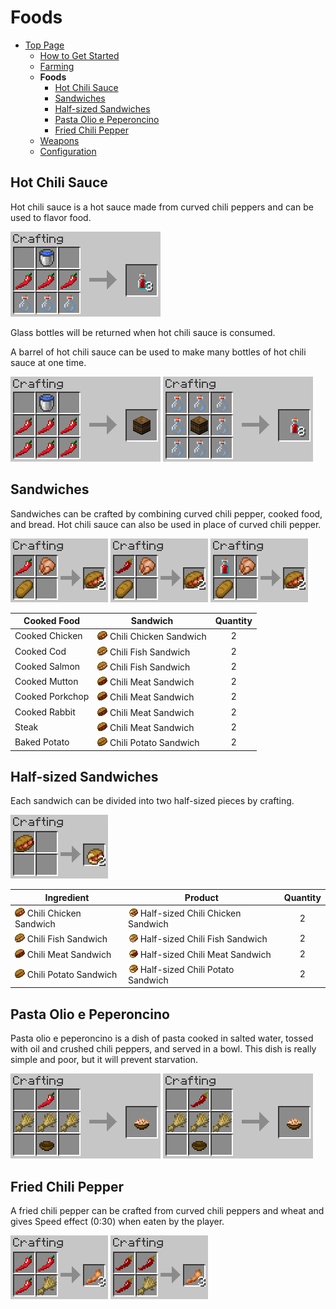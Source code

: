 # Foods

- [Top Page](../index.html)
  - [How to Get Started](index.html)
  - [Farming](farming.html)
  - **Foods**
    - [Hot Chili Sauce](#hot-chili-sauce)
    - [Sandwiches](#sandwiches)
    - [Half-sized Sandwiches](#half-sized-sandwiches)
    - [Pasta Olio e Peperoncino](#pasta-olio-e-peperoncino)
    - [Fried Chili Pepper](#fried-chili-pepper)
  - [Weapons](weapons.html)
  - [Configuration](config.html)

## Hot Chili Sauce

Hot chili sauce is a hot sauce made from curved chili peppers and can be used to flavor food.

![Crafting bottles of hot chili sauce](../media/item/crafting/crafting_hot_sauce.png)

Glass bottles will be returned when hot chili sauce is consumed.

A barrel of hot chili sauce can be used to make many bottles of hot chili sauce at one time.

![Crafting barrel of hot chili sauce](../media/item/crafting/crafting_hot_sauce_barrel.png)
![Crafting bottles of hot chili sauce from barrel](../media/item/crafting/crafting_hot_sauce_from_barrel.png)

## Sandwiches

Sandwiches can be crafted by combining curved chili pepper, cooked food, and bread.
Hot chili sauce can also be used in place of curved chili pepper.

![Crafting sandwiches](../media/item/crafting/crafting_sandwiches.png)
![Crafting sandwiches with dried curved chili pepper](../media/item/crafting/crafting_sandwiches_with_dried_chili.png)
![Crafting sandwiches with hot chili sauce](../media/item/crafting/crafting_sandwiches_with_chili_sauce.png)

|Cooked Food|Sandwich|Quantity|
|-----------|--------|:------:|
|Cooked Chicken|![ ](../media/item/chili_chicken_sandwich.png) Chili Chicken Sandwich|2|
|Cooked Cod|![ ](../media/item/chili_fish_sandwich.png) Chili Fish Sandwich|2|
|Cooked Salmon|![ ](../media/item/chili_fish_sandwich.png) Chili Fish Sandwich|2|
|Cooked Mutton|![ ](../media/item/chili_meat_sandwich.png) Chili Meat Sandwich|2|
|Cooked Porkchop|![ ](../media/item/chili_meat_sandwich.png) Chili Meat Sandwich|2|
|Cooked Rabbit|![ ](../media/item/chili_meat_sandwich.png) Chili Meat Sandwich|2|
|Steak|![ ](../media/item/chili_meat_sandwich.png) Chili Meat Sandwich|2|
|Baked Potato|![ ](../media/item/chili_potato_sandwich.png) Chili Potato Sandwich|2|

## Half-sized Sandwiches

Each sandwich can be divided into two half-sized pieces by crafting.

![Crafting half-sized sandwiches](../media/item/crafting/crafting_half-sized_sandwiches.png)

|Ingredient|Product|Quantity|
|----------|-------|:------:|
|![ ](../media/item/chili_chicken_sandwich.png) Chili Chicken Sandwich|![ ](../media/item/half_chili_chicken_sandwich.png) Half-sized Chili Chicken Sandwich|2|
|![ ](../media/item/chili_fish_sandwich.png) Chili Fish Sandwich|![ ](../media/item/half_chili_fish_sandwich.png) Half-sized Chili Fish Sandwich|2|
|![ ](../media/item/chili_meat_sandwich.png) Chili Meat Sandwich|![ ](../media/item/half_chili_meat_sandwich.png) Half-sized Chili Meat Sandwich|2|
|![ ](../media/item/chili_potato_sandwich.png) Chili Potato Sandwich|![ ](../media/item/half_chili_potato_sandwich.png) Half-sized Chili Potato Sandwich|2|

## Pasta Olio e Peperoncino

Pasta olio e peperoncino is a dish of pasta cooked in salted water, tossed with oil and crushed chili peppers, and served in a bowl. This dish is really simple and poor, but it will prevent starvation.

![Crafting pasta Olio e Peperoncino](../media/item/crafting/crafting_pasta_oil_and_chili.png)
![Crafting pasta Olio e Peperoncino with dried curved chili pepper](../media/item/crafting/crafting_pasta_oil_and_chili_with_dried_chili.png)

## Fried Chili Pepper

A fried chili pepper can be crafted from curved chili peppers and wheat and gives Speed effect (0:30) when eaten by the player.

![Crafting fried chili peppers](../media/item/crafting/crafting_fried_chili_pepper.png)
![Crafting fried chili peppers with dried curved chili pepper](../media/item/crafting/crafting_fried_chili_pepper_with_dried_chili.png)
